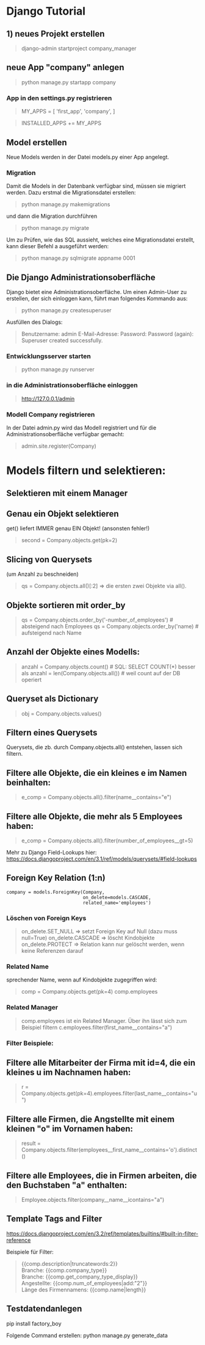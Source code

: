 # Django Tutorial

## 1) neues Projekt erstellen
> django-admin startproject company_manager

## neue App "company" anlegen

> python manage.py startapp company

### App in den settings.py registrieren

> MY_APPS = [
>     'first_app',
>    'company',
> ]

> INSTALLED_APPS += MY_APPS

## Model erstellen
Neue Models werden in der Datei models.py einer App angelegt.

### Migration
Damit die Models in der Datenbank verfügbar sind, müssen sie migriert werden.
Dazu erstmal die Migrationsdatei erstellen:
> python manage.py makemigrations

und dann die Migration durchführen
> python manage.py migrate

Um zu Prüfen, wie das SQL aussieht, welches eine Migrationsdatei erstellt, kann dieser Befehl a
ausgeführt werden:
> python manage.py sqlmigrate appname 0001


## Die Django Administrationsoberfläche
Django bietet eine Administrationsoberfläche. Um einen Admin-User zu erstellen, der sich einloggen kann, führt man folgendes Kommando aus:

> python manage.py createsuperuser

Ausfüllen des Dialogs:

> Benutzername: admin
> E-Mail-Adresse:
> Password:
> Password (again):
> Superuser created successfully.

### Entwicklungsserver starten
> python manage.py runserver

### in die Administrationsoberfläche einloggen
> http://127.0.0.1/admin

### Modell Company registrieren
In der Datei admin.py wird das Modell registriert und für die Administrationsoberfläche
verfügbar gemacht:

> admin.site.register(Company)


# Models filtern und selektieren:

## Selektieren mit einem Manager

Genau ein Objekt selektieren
-------------------------------------
get() liefert IMMER genau EIN Objekt! (ansonsten fehler!)
> second = Company.objects.get(pk=2)  


Slicing von Querysets 
-------------------------------------
(um Anzahl zu beschneiden)
> qs = Company.objects.all()[:2] => die ersten zwei Objekte via all().


Objekte sortieren mit order_by
-------------------------------------
> qs = Company.objects.order_by('-number_of_employees') # absteigend nach Employees
> qs = Company.objects.order_by('name) # aufsteigend nach Name


Anzahl der Objekte eines Modells:
-------------------------------------
> anzahl = Company.objects.count()  # SQL: SELECT COUNT(*) besser als
> anzahl = len(Company.objects.all()) # weil count auf der DB operiert

Queryset als Dictionary
-------------------------------------
> obj = Company.objects.values() 


## Filtern eines Querysets
Querysets, die zb. durch Company.objects.all() entstehen, lassen sich filtern.

Filtere alle Objekte, die ein kleines e im Namen beinhalten:
--------------------------------------------------------------
> e_comp = Company.objects.all().filter(name__contains="e")


Filtere alle Objekte, die mehr als 5 Employees haben:
--------------------------------------------------------------
> e_comp = Company.objects.all().filter(number_of_employees__gt=5)

Mehr zu Django Field-Lookups hier:
https://docs.djangoproject.com/en/3.1/ref/models/querysets/#field-lookups

## Foreign Key Relation (1:n)

    company = models.ForeignKey(Company,
                                on_delete=models.CASCADE,
                                related_name='employees')

### Löschen von Foreign Keys
> on_delete.SET_NULL => setzt Foreign Key auf Null (dazu muss null=True)
> on_delete.CASCADE => löscht Kindobjekte
> on_delete.PROTECT => Relation kann nur gelöscht werden, wenn keine Referenzen darauf

### Related Name
sprechender Name, wenn auf Kindobjekte zugegriffen wird:
> comp = Company.objects.get(pk=4)
> comp.employees

### Related Manager
> comp.employees ist ein Related Manager. Über ihn lässt sich zum Beispiel filtern
> c.employees.filter(first_name__contains="a")


### Filter Beispiele:

Filtere alle Mitarbeiter der Firma mit id=4, die ein kleines u im Nachnamen haben:
----------------------------------------------------------------------------------
> r = Company.objects.get(pk=4).employees.filter(last_name__contains="u")


Filtere alle Firmen, die Angstellte mit einem kleinen "o" im Vornamen haben:
-----------------------------------------------------------------------------
> result = Company.objects.filter(employees__first_name__contains='o').distinct()


Filtere alle Employees, die in Firmen arbeiten, die den Buchstaben "a" enthalten:
---------------------------------------------------------------------------------
> Employee.objects.filter(company__name__icontains="a")



## Template Tags and Filter
https://docs.djangoproject.com/en/3.2/ref/templates/builtins/#built-in-filter-reference

Beispiele für Filter:
> {{comp.description|truncatewords:2}}<br>
> Branche: {{comp.company_type}}<br>
> Branche: {{comp.get_company_type_display}}<br>
> Angestellte: {{comp.num_of_employees|add:"2"}}<br>
> Länge des Firmennamens: {{comp.name|length}}


## Testdatendanlegen 
pip install factory_boy

Folgende Command erstellen: python manage.py generate_data
####